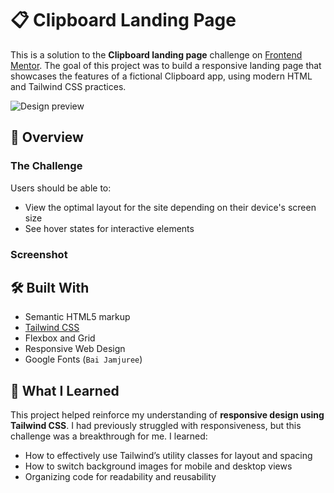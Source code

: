 # 📋 Clipboard Landing Page

This is a solution to the **Clipboard landing page** challenge on [Frontend Mentor](https://www.frontendmentor.io). The goal of this project was to build a responsive landing page that showcases the features of a fictional Clipboard app, using modern HTML and Tailwind CSS practices.

![Design preview](./preview.png)

## 🚀 Overview

### The Challenge

Users should be able to:

- View the optimal layout for the site depending on their device's screen size
- See hover states for interactive elements

### Screenshot



## 🛠️ Built With

- Semantic HTML5 markup
- [Tailwind CSS](https://tailwindcss.com/)
- Flexbox and Grid
- Responsive Web Design
- Google Fonts (`Bai Jamjuree`)

## 🎯 What I Learned

This project helped reinforce my understanding of **responsive design using Tailwind CSS**. I had previously struggled with responsiveness, but this challenge was a breakthrough for me. I learned:

- How to effectively use Tailwind’s utility classes for layout and spacing
- How to switch background images for mobile and desktop views
- Organizing code for readability and reusability



